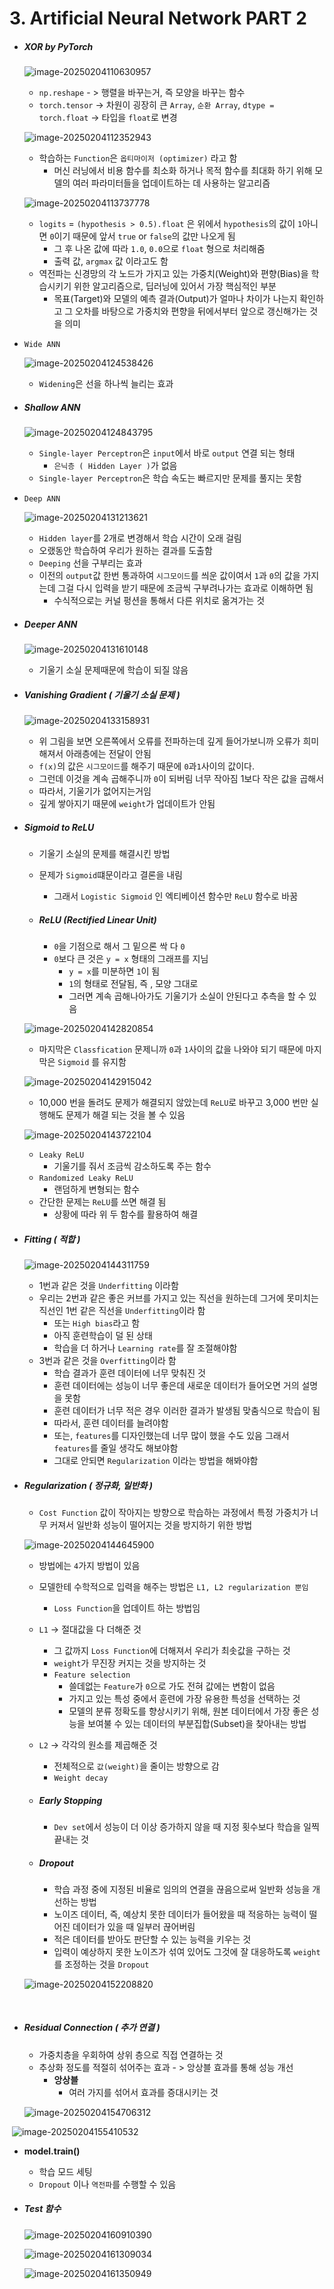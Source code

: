 # 3. Artificial Neural Network PART 2

- ##### XOR by PyTorch

  ![image-20250204110630957](C:\Users\SeongBae\AppData\Roaming\Typora\typora-user-images\image-20250204110630957.png)

  - `np.reshape` - > 행렬을 바꾸는거, 즉 모양을 바꾸는 함수
  - `torch.tensor` -> 차원이 굉장히 큰 `Array`, `순환 Array`, `dtype = torch.float` -> 타입을 `float`로 변경

  ![image-20250204112352943](C:\Users\SeongBae\AppData\Roaming\Typora\typora-user-images\image-20250204112352943.png)

  - 학습하는 `Function`은 `옵티마이저 (optimizer)` 라고 함
    - 머신 러닝에서 비용 함수를 최소화 하거나 목적 함수를 최대화 하기 위해 모델의 여러 파라미터들을 업데이트하는 데 사용하는 알고리즘

  ![image-20250204113737778](C:\Users\SeongBae\AppData\Roaming\Typora\typora-user-images\image-20250204113737778.png)

  - `logits` = `(hypothesis > 0.5).float` 은 위에서 `hypothesis`의 값이 `1`아니면 `0`이기 때문에 앞서 `true` or `false`의 값만 나오게 됨
    - 그 후 나온 값에 따라 `1.0`, `0.0`으로 `float` 형으로 처리해줌
    - 출력 값, `argmax` 값 이라고도 함
  - 역전파는 신경망의 각 노드가 가지고 있는 가중치(Weight)와 편향(Bias)을 학습시키기 위한 알고리즘으로, 딥러닝에 있어서 가장 핵심적인 부분
    - 목표(Target)와 모델의 예측 결과(Output)가 얼마나 차이가 나는지 확인하고 그 오차를 바탕으로 가중치와 편향을 뒤에서부터 앞으로 갱신해가는 것을 의미



- `Wide ANN`

  ![image-20250204124538426](C:\Users\SeongBae\AppData\Roaming\Typora\typora-user-images\image-20250204124538426.png)

  - `Widening`은 선을 하나씩 늘리는 효과



- ##### Shallow ANN

  ![image-20250204124843795](C:\Users\SeongBae\AppData\Roaming\Typora\typora-user-images\image-20250204124843795.png)

  - `Single-layer Perceptron`은 `input`에서 바로 `output` 연결 되는 형태
    - `은닉층 ( Hidden Layer )`가 없음
  - `Single-layer Perceptron`은 학습 속도는 빠르지만 문제를 풀지는 못함



- `Deep ANN`

  ![image-20250204131213621](C:\Users\SeongBae\AppData\Roaming\Typora\typora-user-images\image-20250204131213621.png)

  - `Hidden layer`를 2개로 변경해서 학습 시간이 오래 걸림
  - 오랬동안 학습하여 우리가 원하는 결과를 도출함
  - `Deeping` 선을 구부리는 효과
  - 이전의 `output`값 한번 통과하여 `시그모이드`를 씌운 값이여서 `1`과 `0`의 값을 가지는데 그걸 다시 입력을 받기 때문에 조금씩 구부려나가는 효과로 이해하면 됨
    - 수식적으로는 커널 펑션을 통해서 다른 위치로 옮겨가는 것



- ##### Deeper ANN

  ![image-20250204131610148](C:\Users\SeongBae\AppData\Roaming\Typora\typora-user-images\image-20250204131610148.png)

  - 기울기 소실 문제때문에 학습이 되질 않음



- ##### Vanishing Gradient ( 기울기 소실 문제 ) 

  ![image-20250204133158931](C:\Users\SeongBae\AppData\Roaming\Typora\typora-user-images\image-20250204133158931.png)

  - 위 그림을 보면 오른쪽에서 오류를 전파하는데 깊게 들어가보니까 오류가 희미해져서 아래층에는 전달이 안됨
  -  `f(x)`의 값은 `시그모이드`를 해주기 때문에 `0`과`1`사이의 값이다.
    - 그런데 이것을 계속 곱해주니까 `0`이 되버림 너무 작아짐 1보다 작은 값을 곱해서
    - 따라서, 기울기가 없어지는거임 
    - 깊게 쌓아지기 때문에 `weight`가 업데이트가 안됨



- ##### Sigmoid to ReLU

  - 기울기 소실의 문제를 해결시킨 방법

  - 문제가 `Sigmoid`떄문이라고 결론을 내림

    - 그래서 `Logistic Sigmoid` 인 엑티베이션 함수만 `ReLU` 함수로 바꿈

  - ##### ReLU (Rectified Linear Unit)

    - `0`을 기점으로 해서 그 밑으론 싹 다 `0`
    - `0`보다 큰 것은 `y = x` 형태의 그래프를 지님
      - `y = x`를 미분하면 `1`이 됨
      - `1`의 형태로 전달됨, 즉 , 모양 그대로
      - 그러면 계속 곱해나아가도 기울기가 소실이 안된다고 추측을 할 수 있음 

  ![image-20250204142820854](C:\Users\SeongBae\AppData\Roaming\Typora\typora-user-images\image-20250204142820854.png)

  - 마지막은 `Classfication` 문제니까 `0`과 `1`사이의 값을 나와야 되기 때문에 마지막은 `Sigmoid` 를 유지함

  ![image-20250204142915042](C:\Users\SeongBae\AppData\Roaming\Typora\typora-user-images\image-20250204142915042.png)

  - 10,000 번을 돌려도 문제가 해결되지 않았는데 `ReLU`로 바꾸고 3,000 번만 실행해도 문제가 해결 되는 것을 볼 수 있음

  ![image-20250204143722104](C:\Users\SeongBae\AppData\Roaming\Typora\typora-user-images\image-20250204143722104.png)

  - `Leaky ReLU`
    - 기울기를 줘서 조금씩 감소하도록 주는 함수
  - `Randomized Leaky ReLU`
    - 랜덤하게 변형되는 함수
  - 간단한 문제는 `ReLU`를 쓰면 해결 됨
    - 상황에 따라 위 두 함수를 활용하여 해결



- ##### Fitting ( 적합 )

  ![image-20250204144311759](C:\Users\SeongBae\AppData\Roaming\Typora\typora-user-images\image-20250204144311759.png)

  - 1번과 같은 것을 `Underfitting` 이라함
  - 우리는 2번과 같은 좋은 커브를 가지고 있는 직선을 원하는데 그거에 못미치는 직선인 1번 같은 직선을 `Underfitting`이라 함
    - 또는 `High bias`라고 함
    - 아직 훈련학습이 덜 된 상태
    - 학습을 더 하거나 `Learning rate`를 잘 조절해야함 
  - 3번과 같은 것을 `Overfitting`이라 함
    - 학습 결과가 훈련 데이터에 너무 맞춰진 것
    - 훈련 데이터에는 성능이 너무 좋은데 새로운 데이터가 들어오면 거의 설명을 못함
    - 훈련 데이터가 너무 적은 경우 이러한 결과가 발생됨 맞춤식으로 학습이 됨
    - 따라서, 훈련 데이터를 늘려야함
    - 또는, `features`를 디자인했는데 너무 많이 했을 수도 있음 그래서 `features`를 줄일 생각도 해보야함
    - 그대로 안되면 `Regularization` 이라는 방법을 해봐야함



- ##### Regularization ( 정규화, 일반화 )

  - `Cost Function` 값이 작아지는 방향으로 학습하는 과정에서 특정 가중치가 너무 커져서 일반화 성능이 떨어지는 것을 방지하기 위한 방법

  ![image-20250204144645900](C:\Users\SeongBae\AppData\Roaming\Typora\typora-user-images\image-20250204144645900.png)

  - 방법에는 `4`가지 방법이 있음

  - 모델한테 수학적으로 입력을 해주는 방법은 `L1, L2 regularization 뿐임`

    - `Loss Function`을 업데이트 하는 방법임

  - `L1` -> 절대값을 다 더해준 것

    - 그 값까지 `Loss Function`에 더해져서 우리가 최솟값을 구하는 것
    - `weight`가 무진장 커지는 것을 방지하는 것
    - `Feature selection`
      - 쓸데없는 `Feature`가 `0`으로 가도 전혀 값에는 변함이 없음
      - 가지고 있는 특성 중에서 훈련에 가장 유용한 특성을 선택하는 것
      - 모델의 분류 정확도를 향상시키기 위해, 원본 데이터에서 가장 좋은 성능을 보여불 수 있는 데이터의 부분집합(Subset)을 찾아내는 방법

  - `L2` ->  각각의 원소를 제곱해준 것

    - 전체적으로 `값(weight)`을 줄이는 방향으로 감
    - `Weight decay`

  - ##### Early Stopping

    - `Dev set`에서 성능이 더 이상 증가하지 않을 때 지정 횟수보다 학습을 일찍 끝내는 것

  - ##### Dropout

    - 학습 과정 중에 지정된 비율로 임의의 연결을 끊음으로써 일반화 성능을 개선하는 방법
    - 노이즈 데이터, 즉, 예상치 못한 데이터가 들어왔을 때 적응하는 능력이 떨어진 데이터가 있을 때 일부러 끊어버림
    - 적은 데이터를 받아도 판단할 수 있는 능력을 키우는 것
    - 입력이 예상하지 못한 노이즈가 섞여 있어도 그것에 잘 대응하도록 `weight`를 조정하는 것을 `Dropout`

  ![image-20250204152208820](C:\Users\SeongBae\AppData\Roaming\Typora\typora-user-images\image-20250204152208820.png)

​	

- ##### Residual Connection ( 추가 연결 )

  - 가중치층을 우회하여 상위 층으로 직접 연결하는 것
  - 추상화 정도를 적절히 섞어주는 효과 - > 앙상블 효과를 통해 성능 개선
    - **앙상블**
      - 여러 가지를 섞어서 효과를 증대시키는 것

  ![image-20250204154706312](C:\Users\SeongBae\AppData\Roaming\Typora\typora-user-images\image-20250204154706312.png)

​	![image-20250204155410532](C:\Users\SeongBae\AppData\Roaming\Typora\typora-user-images\image-20250204155410532.png)

- **model.train()**
  - 학습 모드 세팅
  - `Dropout` 이나 `역전파`를 수행할 수 있음



- ##### Test 함수

  ![image-20250204160910390](C:\Users\SeongBae\AppData\Roaming\Typora\typora-user-images\image-20250204160910390.png)

  ![image-20250204161309034](C:\Users\SeongBae\AppData\Roaming\Typora\typora-user-images\image-20250204161309034.png)

  ![image-20250204161350949](C:\Users\SeongBae\AppData\Roaming\Typora\typora-user-images\image-20250204161350949.png)